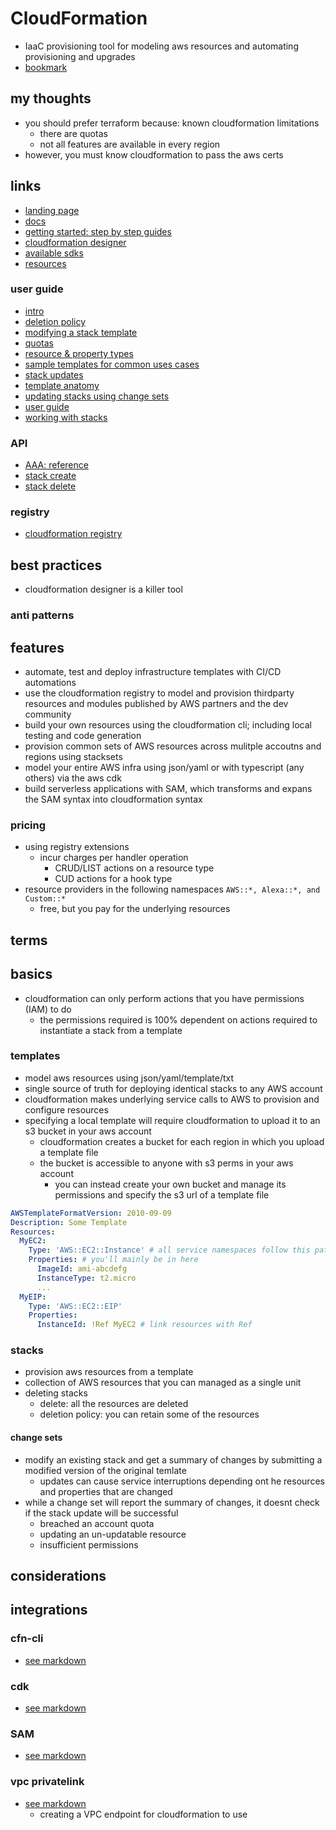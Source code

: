 # CloudFormation

- IaaC provisioning tool for modeling aws resources and automating provisioning and upgrades
- [bookmark](https://docs.aws.amazon.com/AWSCloudFormation/latest/UserGuide/GettingStarted.html)

## my thoughts

- you should prefer terraform because: known cloudformation limitations
  - there are quotas
  - not all features are available in every region
- however, you must know cloudformation to pass the aws certs

## links

- [landing page](https://aws.amazon.com/cloudformation/?did=ap_card&trk=ap_card)
- [docs](https://docs.aws.amazon.com/cloudformation/)
- [getting started: step by step guides](https://aws.amazon.com/cloudformation/getting-started/)
- [cloudformation designer](https://console.aws.amazon.com/cloudformation/designer)
- [available sdks](https://docs.aws.amazon.com/AWSCloudFormation/latest/UserGuide/sdk-general-information-section.html)
- [resources](https://aws.amazon.com/cloudformation/resources/)

### user guide

- [intro](https://docs.aws.amazon.com/AWSCloudFormation/latest/UserGuide/Welcome.html)
- [deletion policy](https://docs.aws.amazon.com/AWSCloudFormation/latest/UserGuide/aws-attribute-deletionpolicy.html)
- [modifying a stack template](https://docs.aws.amazon.com/AWSCloudFormation/latest/UserGuide/using-cfn-updating-stacks-get-template.html)
- [quotas](https://docs.aws.amazon.com/AWSCloudFormation/latest/UserGuide/cloudformation-limits.html)
- [resource & property types](https://docs.aws.amazon.com/AWSCloudFormation/latest/UserGuide/aws-template-resource-type-ref.html)
- [sample templates for common uses cases](https://docs.aws.amazon.com/AWSCloudFormation/latest/UserGuide/cfn-sample-templates.html)
- [stack updates](https://docs.aws.amazon.com/AWSCloudFormation/latest/UserGuide/using-cfn-updating-stacks.html)
- [template anatomy](https://docs.aws.amazon.com/AWSCloudFormation/latest/UserGuide/template-anatomy.html)
- [updating stacks using change sets](https://docs.aws.amazon.com/AWSCloudFormation/latest/UserGuide/using-cfn-updating-stacks-changesets.html)
- [user guide](https://docs.aws.amazon.com/AWSCloudFormation/latest/UserGuide/index.html)
- [working with stacks](https://docs.aws.amazon.com/AWSCloudFormation/latest/UserGuide/stacks.html)

### API

- [AAA: reference](https://docs.aws.amazon.com/AWSCloudFormation/latest/APIReference/index.html)
- [stack create](https://docs.aws.amazon.com/cli/latest/reference/cloudformation/create-stack.html)
- [stack delete](https://docs.aws.amazon.com/cli/latest/reference/cloudformation/delete-stack.html)

### registry

- [cloudformation registry](https://docs.aws.amazon.com/AWSCloudFormation/latest/UserGuide/registry.html)

## best practices

- cloudformation designer is a killer tool

### anti patterns

## features

- automate, test and deploy infrastructure templates with CI/CD automations
- use the cloudformation registry to model and provision thirdparty resources and modules published by AWS partners and the dev community
- build your own resources using the cloudformation cli; including local testing and code generation
- provision common sets of AWS resources across mulitple accoutns and regions using stacksets
- model your entire AWS infra using json/yaml or with typescript (any others) via the aws cdk
- build serverless applications with SAM, which transforms and expans the SAM syntax into cloudformation syntax

### pricing

- using registry extensions
  - incur charges per handler operation
    - CRUD/LIST actions on a resource type
    - CUD actions for a hook type
- resource providers in the following namespaces `AWS::*, Alexa::*, and Custom::*`
  - free, but you pay for the underlying resources

## terms

## basics

- cloudformation can only perform actions that you have permissions (IAM) to do
  - the permissions required is 100% dependent on actions required to instantiate a stack from a template

### templates

- model aws resources using json/yaml/template/txt
- single source of truth for deploying identical stacks to any AWS account
- cloudformation makes underlying service calls to AWS to provision and configure resources
- specifying a local template will require cloudformation to upload it to an s3 bucket in your aws account
  - cloudformation creates a bucket for each region in which you upload a template file
  - the bucket is accessible to anyone with s3 perms in your aws account
    - you can instead create your own bucket and manage its permissions and specify the s3 url of a template file

```yaml
AWSTemplateFormatVersion: 2010-09-09
Description: Some Template
Resources:
  MyEC2:
    Type: 'AWS::EC2::Instance' # all service namespaces follow this pattern
    Properties: # you'll mainly be in here
      ImageId: ami-abcdefg
      InstanceType: t2.micro
      ...
  MyEIP:
    Type: 'AWS::EC2::EIP'
    Properties:
      InstanceId: !Ref MyEC2 # link resources with Ref
```

### stacks

- provision aws resources from a template
- collection of AWS resources that you can managed as a single unit
- deleting stacks
  - delete: all the resources are deleted
  - deletion policy: you can retain some of the resources

#### change sets

- modify an existing stack and get a summary of changes by submitting a modified version of the original temlate
  - updates can cause service interruptions depending ont he resources and properties that are changed
- while a change set will report the summary of changes, it doesnt check if the stack update will be successful
  - breached an account quota
  - updating an un-updatable resource
  - insufficient permissions

## considerations

## integrations

### cfn-cli

- [see markdown](../devtools/cli-cfn.md)

### cdk

- [see markdown](../devtools/cdk.md)

### SAM

- [see markdown](../devtools/cli-sam.md)

### vpc privatelink

- [see markdown](../networkingContentDelivery/vpc-privateLink.md)
  - creating a VPC endpoint for cloudformation to use
